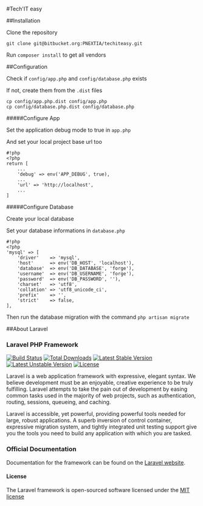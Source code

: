 #Tech'IT easy

##Installation

Clone the repository
```
git clone git@bitbucket.org:PNEXTIA/techiteasy.git
```

Run `composer install` to get all vendors

##Configuration

Check if `config/app.php` and `config/database.php` exists

If not, create them from the `.dist` files
```
cp config/app.php.dist config/app.php
cp config/database.php.dist config/database.php
```

#####Configure App

Set the application debug mode to true in `app.php`

And set your local project base url too
```
#!php
<?php
return [
	...
	'debug' => env('APP_DEBUG', true),
	...
	'url' => 'http://localhost',
	...
]
```

#####Configure Database

Create your local database

Set your database informations in `database.php`
```
#!php
<?php
'mysql' => [
    'driver'    => 'mysql',
    'host'      => env('DB_HOST', 'localhost'),
    'database'  => env('DB_DATABASE', 'forge'),
    'username'  => env('DB_USERNAME', 'forge'),
    'password'  => env('DB_PASSWORD', ''),
    'charset'   => 'utf8',
    'collation' => 'utf8_unicode_ci',
    'prefix'    => '',
    'strict'    => false,
],
```

Then run the database migration with the command `php artisan migrate`

##About Laravel

### Laravel PHP Framework

[![Build Status](https://travis-ci.org/laravel/framework.svg)](https://travis-ci.org/laravel/framework)
[![Total Downloads](https://poser.pugx.org/laravel/framework/d/total.svg)](https://packagist.org/packages/laravel/framework)
[![Latest Stable Version](https://poser.pugx.org/laravel/framework/v/stable.svg)](https://packagist.org/packages/laravel/framework)
[![Latest Unstable Version](https://poser.pugx.org/laravel/framework/v/unstable.svg)](https://packagist.org/packages/laravel/framework)
[![License](https://poser.pugx.org/laravel/framework/license.svg)](https://packagist.org/packages/laravel/framework)

Laravel is a web application framework with expressive, elegant syntax. We believe development must be an enjoyable, creative experience to be truly fulfilling. Laravel attempts to take the pain out of development by easing common tasks used in the majority of web projects, such as authentication, routing, sessions, queueing, and caching.

Laravel is accessible, yet powerful, providing powerful tools needed for large, robust applications. A superb inversion of control container, expressive migration system, and tightly integrated unit testing support give you the tools you need to build any application with which you are tasked.

### Official Documentation

Documentation for the framework can be found on the [Laravel website](http://laravel.com/docs).

#### License

The Laravel framework is open-sourced software licensed under the [MIT license](http://opensource.org/licenses/MIT)
